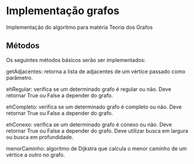 # Implementação grafos
Implementação do algoritmo para matéria Teoria dos Grafos

## Métodos

Os seguintes métodos básicos serão ser implementados: 

<p>getAdjacentes: retorna a lista de adjacentes de um vértice passado como parâmetro.</p>
<p>ehRegular: verifica se um determinado grafo é regular ou não. Deve retornar True ou False a depender do grafo.</p>
<p>ehCompleto: verifica se um determinado grafo é completo ou não. Deve retornar True ou False a depender do grafo.</p> 
<p>ehConexo: verifica se um determinado grafo é conexo ou não. Deve retornar True ou False a depender do grafo. Deve utilizar busca em largura ou busca em profundidade.</p>
<p>menorCaminho: algoritmo de Dijkstra que calcula o menor caminho de um vértice a outro no grafo.</p>
